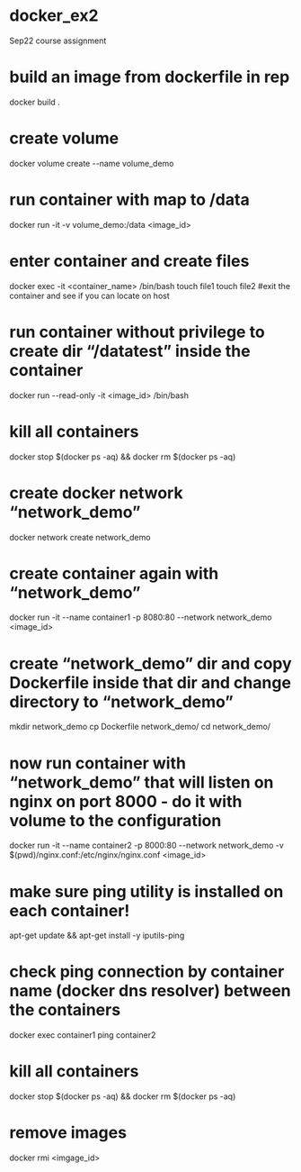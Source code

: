 # docker_ex2
Sep22 course assignment

# build an image from dockerfile in rep
docker build .
# create volume
docker volume create --name volume_demo
# run container with map to /data
docker run -it -v volume_demo:/data <image_id>
# enter container and create files
docker exec -it <container_name> /bin/bash
touch file1
touch file2
#exit the container and see if you can locate on host
# run container without privilege to create dir “/datatest” inside the container
docker run --read-only -it <image_id> /bin/bash
# kill all containers
docker stop $(docker ps -aq) && docker rm $(docker ps -aq)
# create docker network “network_demo”
docker network create network_demo
# create container again with  “network_demo”
docker run -it --name container1 -p 8080:80 --network network_demo <image_id>
# create “network_demo” dir and copy Dockerfile inside that dir and change directory to “network_demo” 
mkdir network_demo
cp Dockerfile network_demo/
cd network_demo/
# now run container with “network_demo” that will listen on nginx on port 8000 - do it with volume to the configuration
docker run -it --name container2 -p 8000:80 --network network_demo -v $(pwd)/nginx.conf:/etc/nginx/nginx.conf <image_id>
# make sure ping utility is installed on each container!
apt-get update && apt-get install -y iputils-ping
# check ping connection by container name (docker dns resolver) between the containers
docker exec container1 ping container2
# kill all containers
docker stop $(docker ps -aq) && docker rm $(docker ps -aq)
# remove images
docker rmi  <imgage_id>
